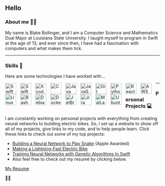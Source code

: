 ## Hello

### About me 👨‍💻

My name is Blake Bollinger, and I am a Computer Science and Mathematics Dual Major at Louisiana State University. I taught myself to program in Swift at the age of 13, and ever since then, I have had a fascination with computers and what makes them tick.

---

### Skills 📝

Here are some technologies I have worked with...

<img align="left" alt="Swift" width="36px" style="padding-right:10px;" src="https://cdn.jsdelivr.net/gh/devicons/devicon/icons/swift/swift-original.svg" />
<img align="left" alt="SwiftUI" width="36px" style="padding-right:10px;" src="https://www.swiftbysundell.com/images/discover/swiftui/icon.png" />
<img align="left" alt="Xcode" width="36px" style="padding-right:10px;" src="https://cdn.jsdelivr.net/gh/devicons/devicon/icons/xcode/xcode-original.svg" />
<img align="left" alt="C" width="36px" style="padding-right:10px;" src="https://cdn.jsdelivr.net/gh/devicons/devicon/icons/c/c-original.svg" />
<img align="left" alt="Java" width="36px" style="padding-right:10px;" src="https://cdn.jsdelivr.net/gh/devicons/devicon/icons/java/java-original.svg" />
<img align="left" alt="JavaScript" width="36px" style="padding-right:10px;" src="https://cdn.jsdelivr.net/gh/devicons/devicon/icons/javascript/javascript-original.svg" />
<img align="left" alt="Git" width="36px" style="padding-right:10px;" src="https://cdn.jsdelivr.net/gh/devicons/devicon/icons/git/git-original.svg" />
<img align="left" alt="Python" width="36px" style="padding-right:10px;" src="https://cdn.jsdelivr.net/gh/devicons/devicon/icons/python/python-original.svg" />
<img align="left" alt="React" width="36px" style="padding-right:10px;" src="https://cdn.jsdelivr.net/gh/devicons/devicon/icons/react/react-original.svg" />
<img align="left" alt="AWS" width="36px" style="padding-right:10px;" src="https://cdn.jsdelivr.net/gh/devicons/devicon/icons/amazonwebservices/amazonwebservices-original-wordmark.svg" />
<img align="left" alt="Linux" width="36px" style="padding-right:10px;" src="https://cdn.jsdelivr.net/gh/devicons/devicon/icons/linux/linux-original.svg" />
<img align="left" alt="Bash" width="36px" style="padding-right:10px;" src="https://cdn.jsdelivr.net/gh/devicons/devicon/icons/bash/bash-original.svg" />
<img align="left" alt="Debian" width="36px" style="padding-right:10px;" src="https://cdn.jsdelivr.net/gh/devicons/devicon/icons/debian/debian-original.svg" />
<img align="left" alt="Docker" width="36px" style="padding-right:10px;" src="https://cdn.jsdelivr.net/gh/devicons/devicon/icons/docker/docker-original.svg" />
<img align="left" alt="JetBrains" width="36px" style="padding-right:10px;" src="https://cdn.jsdelivr.net/gh/devicons/devicon/icons/jetbrains/jetbrains-original.svg" />
<img align="left" alt="Jira" width="36px" style="padding-right:10px;" src="https://cdn.jsdelivr.net/gh/devicons/devicon/icons/jira/jira-original.svg" />
<img align="left" alt="MatLab" width="36px" style="padding-right:10px;" src="https://cdn.jsdelivr.net/gh/devicons/devicon/icons/matlab/matlab-original.svg" />
<img align="left" alt="Ubuntu" width="36px" style="padding-right:10px;" src="https://cdn.jsdelivr.net/gh/devicons/devicon/icons/ubuntu/ubuntu-plain.svg" />  

---   

### Personal Projects 💻

I am constantly working on personal projects with everything from creating neural networks to building electric bikes. So, I set up a website to show off all of my projects, give links to my code, and to help people learn. Click these links to check out some of my top projects:

- [Building a Neural Network to Play Snake](https://github.com/blakebollinger/SnakeAI-Swift) (Apple Awarded)
- [Making a Lightning-Fast Electric Bike](https://blakebollinger.dev/2020/03/25making-a-lightning-fast-electric-bike/)
- [Training Neural Networks with Genetic Algorithms In Swift](https://github.com/blakebollinger/Neural-Jump)
- Also feel free to check out my resumé by clicking below.

[My Resume](https://blakebollinger.dev/wp-content/uploads/2022/10/Blake-Bollinger-Resume.pdf)

🏄‍♂️
